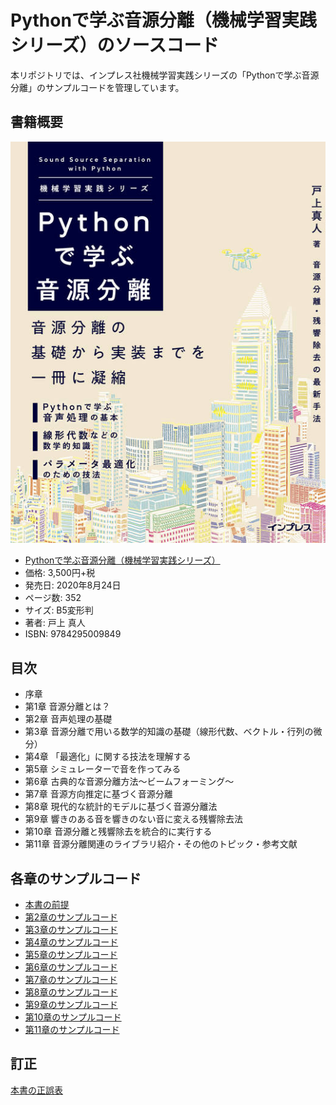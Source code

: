 # Pythonで学ぶ音源分離（機械学習実践シリーズ）のソースコード

本リポジトリでは、インプレス社機械学習実践シリーズの「Pythonで学ぶ音源分離」のサンプルコードを管理しています。

## 書籍概要

![Pythonで学ぶ音源分離カバー](imgs/cover.jpg)

* [Pythonで学ぶ音源分離（機械学習実践シリーズ）](https://book.impress.co.jp/books/1119101154)
* 価格: 3,500円+税
* 発売日: 2020年8月24日
* ページ数: 352
* サイズ: B5変形判
* 著者: 戸上 真人
* ISBN: 9784295009849

## 目次

* 序章
* 第1章 音源分離とは？
* 第2章 音声処理の基礎
* 第3章 音源分離で用いる数学的知識の基礎（線形代数、ベクトル・行列の微分）
* 第4章 「最適化」に関する技法を理解する
* 第5章 シミュレーターで音を作ってみる
* 第6章 古典的な音源分離方法～ビームフォーミング～
* 第7章 音源方向推定に基づく音源分離
* 第8章 現代的な統計的モデルに基づく音源分離法
* 第9章 響きのある音を響きのない音に変える残響除去法
* 第10章 音源分離と残響除去を統合的に実行する
* 第11章 音源分離関連のライブラリ紹介・その他のトピック・参考文献

## 各章のサンプルコード

* [本書の前提](md/install.md)
* [第2章のサンプルコード](md/section2.md)
* [第3章のサンプルコード](md/section3.md)
* [第4章のサンプルコード](md/section4.md)
* [第5章のサンプルコード](md/section5.md)
* [第6章のサンプルコード](md/section6.md)
* [第7章のサンプルコード](md/section7.md)
* [第8章のサンプルコード](md/section8.md)
* [第9章のサンプルコード](md/section9.md)
* [第10章のサンプルコード](md/section10.md)
* [第11章のサンプルコード](md/section11.md)

## 訂正

[本書の正誤表](md/errata.md)
